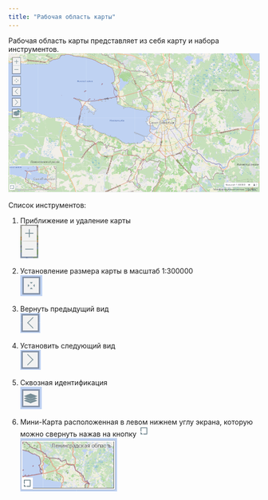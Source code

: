```yaml
---
title: "Рабочая область карты"
---
```

 Рабочая область карты представляет из себя карту и набора инструментов.
![](p1.PNG)

 Список инструментов:

1. Приближение и удаление карты  
![](tool1.PNG)

2. Установление размера карты в масштаб 1:300000  
![](tool2.PNG)

3. Вернуть предыдущий вид  
![](tool3.PNG)

4. Установить следующий вид  
![](tool4.PNG)

5. Сквозная идентификация  
![](tool5.PNG)
 
6. Мини-Карта расположенная в левом нижнем углу экрана, которую можно свернуть нажав на кнопку ![](tool7.PNG)  
![](tool6.PNG)

